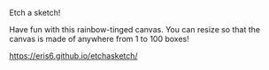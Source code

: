 Etch a sketch!

Have fun with this rainbow-tinged canvas. You can resize so that the canvas is made of anywhere from 1 to 100 boxes!

https://eris6.github.io/etchasketch/